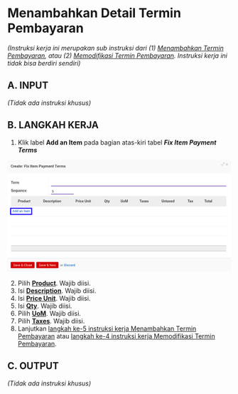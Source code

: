 # Menambahkan Detail Termin Pembayaran

*(Instruksi kerja ini merupakan sub instruksi dari (1) [Menambahkan Termin Pembayaran](./menambahkan-termin.md), atau (2) [Memodifikasi Termin Pembayaran](./memodifikasi-termin.md). Instruksi kerja ini tidak bisa berdiri sendiri)*

## A. INPUT

*(Tidak ada instruksi khusus)*

## B. LANGKAH KERJA

1. Klik label **Add an Item** pada bagian atas-kiri tabel ***Fix Item Payment Terms***

![](../../img/service-quotation/tombol-add-fix-item-termin.png)

2. Pilih **[Product](./penjelasan.md#field-product)**. Wajib diisi.
3. Isi **[Description](./penjelasan.md#field-description)**. Wajib diisi.
4. Isi **[Price Unit](./penjelasan.md#field-price-unit)**. Wajib diisi.
5. Isi **[Qty](./penjelasan.md#field-qty)**. Wajib diisi.
6. Pilih **[UoM](./penjelasan.md#field-uom)**. Wajib diisi.
7. Pilih **[Taxes](./penjelasan.md#field-taxes)**. Wajib diisi.
8. Lanjutkan [langkah ke-5 instruksi kerja Menambahkan Termin Pembayaran](./menambahkan-termin.md#l5) atau [langkah ke-4 instruksi kerja Memodifikasi Termin Pembayaran](./memodifikasi-termin.md#l4).

## C. OUTPUT

*(Tidak ada instruksi khusus)*
